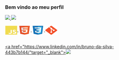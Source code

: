### Bem vindo ao meu perfil


 <div>
   <a href="https://github.com/Bruno-spj">
   <img height="180em" src="https://github-readme-stats.vercel.app/api?username=Bruno-spj&show_icons=true&theme=tokyonight&include_all_commits=true&count_private=true"/>
   <img height="180em" src="https://github-readme-stats.vercel.app/api/top-langs/?username=Bruno-spj&layout=compact&langs_count=6&theme=tokyonight"/>

</div>
<div style="display: inline_block"><br>
  <img align="center" alt="Js" height="30" width="40" src="https://raw.githubusercontent.com/devicons/devicon/master/icons/javascript/javascript-plain.svg">
  <img align="center" alt="HTML" height="30" width="40" src="https://raw.githubusercontent.com/devicons/devicon/master/icons/html5/html5-original.svg">
  <img align="center" alt="CSS" height="30" width="40" src="https://raw.githubusercontent.com/devicons/devicon/master/icons/css3/css3-original.svg">
 <img align="center" alt="GIT" height="30" width="40" src="https://raw.githubusercontent.com/devicons/devicon/master/icons/git/git-original.svg" />
          
          
            
          
</div>
 
 <br>
 
<div> 
 
  <a href="https://www.linkedin.com/in/bruno-da-silva-443b7b144/"target="_blank"><img src="https://img.shields.io/badge/-LinkedIn-%230077B5?style=for-the-badge&logo=linkedin&logoColor=white " target="_blank"></a>
  
</div>
